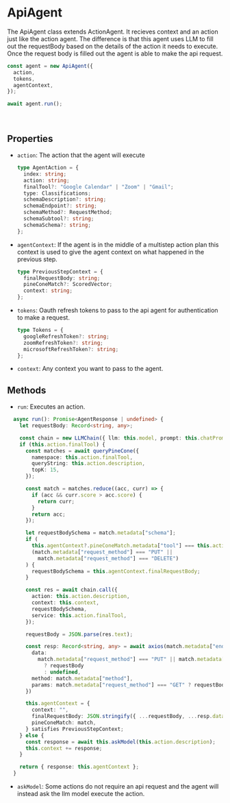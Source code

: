 # ApiAgent

The ApiAgent class extends ActionAgent. It recieves context and an action just like the action agent. The difference is that this agent uses LLM to fill out the requestBody based on the details of the action it needs to execute. Once the request body is filled out the agent is able to make the api request.

```ts
const agent = new ApiAgent({
  action,
  tokens,
  agentContext,
});

await agent.run();
```

</br>

## Properties

- `action`: The action that the agent will execute

  ```ts
  type AgentAction = {
    index: string;
    action: string;
    finalTool?: "Google Calendar" | "Zoom" | "Gmail";
    type: Classifications;
    schemaDescription?: string;
    schemaEndpoint?: string;
    schemaMethod?: RequestMethod;
    schemaSubtool?: string;
    schemaSchema?: string;
  };
  ```

- `agentContext`: If the agent is in the middle of a multistep action plan this context is used to give the agent context on what happened in the previous step.

  ```ts
  type PreviousStepContext = {
    finalRequestBody: string;
    pineConeMatch?: ScoredVector;
    context: string;
  };
  ```

- `tokens`: Oauth refresh tokens to pass to the api agent for authentication to make a request.
  ```ts
  type Tokens = {
    googleRefreshToken?: string;
    zoomRefreshToken?: string;
    microsoftRefreshToken?: string;
  };
  ```
- `context`: Any context you want to pass to the agent.

## Methods

- `run`: Executes an action.

```ts
  async run(): Promise<AgentResponse | undefined> {
    let requestBody: Record<string, any>;

    const chain = new LLMChain({ llm: this.model, prompt: this.chatPrompt });
    if (this.action.finalTool) {
      const matches = await queryPineCone({
        namespace: this.action.finalTool,
        queryString: this.action.description,
        topK: 15,
      });

      const match = matches.reduce((acc, curr) => {
        if (acc && curr.score > acc.score) {
          return curr;
        }
        return acc;
      });

      let requestBodySchema = match.metadata["schema"];
      if (
        this.agentContext?.pineConeMatch.metadata["tool"] === this.action.finalTool &&
        (match.metadata["request_method"] === "PUT" ||
          match.metadata["request_method"] === "DELETE")
      ) {
        requestBodySchema = this.agentContext.finalRequestBody;
      }

      const res = await chain.call({
        action: this.action.description,
        context: this.context,
        requestBodySchema,
        service: this.action.finalTool,
      });

      requestBody = JSON.parse(res.text);

      const resp: Record<string, any> = await axios(match.metadata["endpoint"], {
        data:
          match.metadata["request_method"] === "PUT" || match.metadata["request_method"] === "POST"
            ? requestBody
            : undefined,
        method: match.metadata["method"],
        params: match.metadata["request_method"] === "GET" ? requestBody : undefined,
      })

      this.agentContext = {
        context: "",
        finalRequestBody: JSON.stringify({ ...requestBody, ...resp.data }),
        pineConeMatch: match,
      } satisfies PreviousStepContext;
    } else {
      const response = await this.askModel(this.action.description);
      this.context += response;
    }

    return { response: this.agentContext };
  }
```

- `askModel`: Some actions do not require an api request and the agent will instead ask the llm model execute the action.
